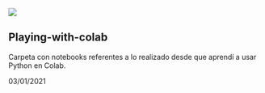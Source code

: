 ![](https://earthengine.google.com/static/images/earth-engine-logo.png)

## Playing-with-colab

Carpeta con notebooks referentes a lo realizado desde que aprendí a usar Python en Colab.

03/01/2021
